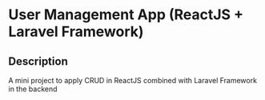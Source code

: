 # User Management App (ReactJS + Laravel Framework)

## Description
A mini project to apply CRUD in ReactJS combined with Laravel Framework in the backend
